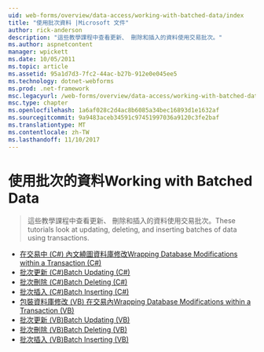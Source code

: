 ```yaml
---
uid: web-forms/overview/data-access/working-with-batched-data/index
title: "使用批次資料 |Microsoft 文件"
author: rick-anderson
description: "這些教學課程中查看更新、 刪除和插入的資料使用交易批次。"
ms.author: aspnetcontent
manager: wpickett
ms.date: 10/05/2011
ms.topic: article
ms.assetid: 95a1d7d3-7fc2-44ac-b27b-912e0e045ee5
ms.technology: dotnet-webforms
ms.prod: .net-framework
msc.legacyurl: /web-forms/overview/data-access/working-with-batched-data
msc.type: chapter
ms.openlocfilehash: 1a6af028c2d4ac8b6085a34bec16893d1e1632af
ms.sourcegitcommit: 9a9483aceb34591c97451997036a9120c3fe2baf
ms.translationtype: MT
ms.contentlocale: zh-TW
ms.lasthandoff: 11/10/2017
---
```

<a name="working-with-batched-data"></a><span data-ttu-id="88003-103">使用批次的資料</span><span class="sxs-lookup"><span data-stu-id="88003-103">Working with Batched Data</span></span>
====================
> <span data-ttu-id="88003-104">這些教學課程中查看更新、 刪除和插入的資料使用交易批次。</span><span class="sxs-lookup"><span data-stu-id="88003-104">These tutorials look at updating, deleting, and inserting batches of data using transactions.</span></span>


- [<span data-ttu-id="88003-105">在交易中 (C#) 內文繞圖資料庫修改</span><span class="sxs-lookup"><span data-stu-id="88003-105">Wrapping Database Modifications within a Transaction (C#)</span></span>](wrapping-database-modifications-within-a-transaction-cs.md)
- [<span data-ttu-id="88003-106">批次更新 (C#)</span><span class="sxs-lookup"><span data-stu-id="88003-106">Batch Updating (C#)</span></span>](batch-updating-cs.md)
- [<span data-ttu-id="88003-107">批次刪除 (C#)</span><span class="sxs-lookup"><span data-stu-id="88003-107">Batch Deleting (C#)</span></span>](batch-deleting-cs.md)
- [<span data-ttu-id="88003-108">批次插入 (C#)</span><span class="sxs-lookup"><span data-stu-id="88003-108">Batch Inserting (C#)</span></span>](batch-inserting-cs.md)
- [<span data-ttu-id="88003-109">包裝資料庫修改 (VB) 在交易內</span><span class="sxs-lookup"><span data-stu-id="88003-109">Wrapping Database Modifications within a Transaction (VB)</span></span>](wrapping-database-modifications-within-a-transaction-vb.md)
- [<span data-ttu-id="88003-110">批次更新 (VB)</span><span class="sxs-lookup"><span data-stu-id="88003-110">Batch Updating (VB)</span></span>](batch-updating-vb.md)
- [<span data-ttu-id="88003-111">批次刪除 (VB)</span><span class="sxs-lookup"><span data-stu-id="88003-111">Batch Deleting (VB)</span></span>](batch-deleting-vb.md)
- [<span data-ttu-id="88003-112">批次插入 (VB)</span><span class="sxs-lookup"><span data-stu-id="88003-112">Batch Inserting (VB)</span></span>](batch-inserting-vb.md)
